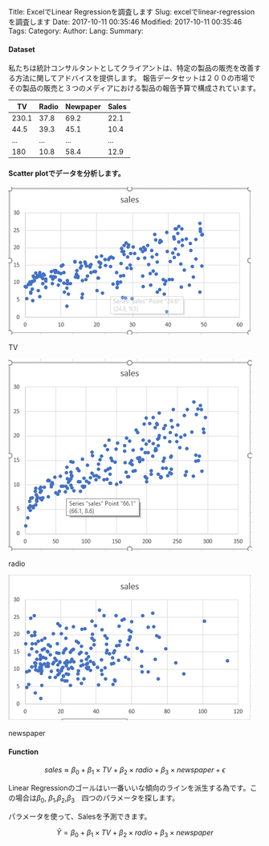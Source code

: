 Title: ExcelでLinear Regressionを調査します 
Slug: excelでlinear-regressionを調査します
Date: 2017-10-11 00:35:46
Modified: 2017-10-11 00:35:46
Tags: 
Category: 
Author: 
Lang: 
Summary:

#### Dataset

私たちは統計コンサルタントとしてクライアントは、特定の製品の販売を改善する方法に関してアドバイスを提供します。
報告データセットは２００の市場でその製品の販売と３つのメディアにおける製品の報告予算で構成されています。


| TV            | Radio         | Newpaper    |Sales|
| ------------- |---------------|-------------|-----|
| 230.1         | 37.8          | 69.2        |22.1 |
| 44.5          | 39.3          | 45.1        |10.4 |
| ...           | ...           | ...         | ... |
| 180           | 10.8          | 58.4        |12.9 |


#### Scatter plotでデータを分析します。

![aa](images/excel_linear_regression/TV.png)

TV

![aa](images/excel_linear_regression/radio.png)

radio

![aa](images/excel_linear_regression/newspaper.png)

newspaper





#### Function

$$
sales \approx \beta_0 + \beta_1 \times TV + \beta_2 \times radio + \beta_3 \times newspaper + \epsilon
$$


Linear Regressionのゴールはい一番いいな傾向のラインを派生する為です。この場合は$\beta_0$, $\beta_1$,$\beta_2$,$\beta_3$　四つのパラメータを探します。

パラメータを使って、Salesを予測できます。

$$
\hat{Y} = \beta_0 + \beta_1 \times TV + \beta_2 \times radio + \beta_3 \times newspaper
$$ 










